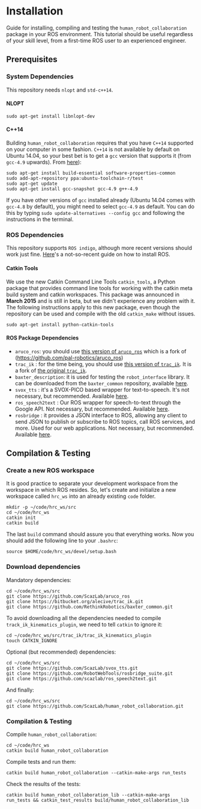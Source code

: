 # Installation

Guide for installing, compiling and testing the `human_robot_collaboration` package in your ROS environment. This tutorial should be useful regardless of your skill level, from a first-time ROS user to an experienced engineer.

## Prerequisites

### System Dependencies

This repository needs `nlopt` and `std-c++14`.

#### NLOPT

```
sudo apt-get install libnlopt-dev
````

#### C++14

Building `human_robot_collaboration` requires that you have `C++14` supported on your computer in some fashion. `C++14` is not available by default on Ubuntu 14.04, so your best bet is to get a `gcc` version that supports it (from `gcc-4.9` upwards).
From [here](https://gist.github.com/application2000/73fd6f4bf1be6600a2cf9f56315a2d91)):

```
sudo apt-get install build-essential software-properties-common
sudo add-apt-repository ppa:ubuntu-toolchain-r/test
sudo apt-get update
sudo apt-get install gcc-snapshot gcc-4.9 g++-4.9
```

If you have other versions of `gcc` installed already (Ubuntu 14.04 comes with `gcc-4.8` by default), you might need to select  `gcc-4.9` as default. You can do this by typing `sudo update-alternatives --config gcc` and following the instructions in the terminal.

### ROS Dependencies

This repository supports `ROS indigo`, although more recent versions should work just fine. [Here](https://alecive.github.io/ros_installation.html#installing-and-configuring-your-ros-environment)'s a not-so-recent guide on how to install ROS.

#### Catkin Tools

We use the new Catkin Command Line Tools `catkin_tools`, a Python package that provides command line tools for working with the catkin meta build system and catkin workspaces. This package was announced in **March 2015** and is still in beta, but we didn't experience any problem with it. The following instructions apply to this new package, even though the repository can be used and compile with the old `catkin_make` without issues.

```
sudo apt-get install python-catkin-tools
```

#### ROS Package Dependencies

* `aruco_ros`: you should use [this version of `aruco_ros`](https://github.com/ScazLab/aruco_ros) which is a fork of (https://github.com/pal-robotics/aruco_ros)
 * `trac_ik` : for the time being, you should use [this version of `trac_ik`](https://bitbucket.org/alecive/trac_ik). It is a fork of [the original `trac_ik`](https://bitbucket.org/traclabs/trac_ik).
 * `baxter_description`: it is used for testing the `robot_interface` library. It can be downloaded from the `baxter_common` repository, available [here](https://github.com/RethinkRobotics/baxter_common).
 * `svox_tts` : it's a SVOX-PICO based wrapper for text-to-speech. It's not necessary, but recommended. Available [here](https://github.com/ScazLab/svox_tts).
 * `ros_speech2text` : Our ROS wrapper for speech-to-text through the Google API. Not necessary, but recommended. Available [here](https://github.com/ScazLab/ros_speech2text).
 * `rosbridge` : it provides a JSON interface to ROS, allowing any client to send JSON to publish or subscribe to ROS topics, call ROS services, and more. Used for our web applications. Not necessary, but recommended. Available [here](https://github.com/RobotWebTools/rosbridge_suite).

## Compilation & Testing

### Create a new ROS workspace

It is good practice to separate your development workspace from the workspace in which ROS resides. So, let's create and initialize a new workspace called `hrc_ws` into an already existing `code` folder.

```
mkdir -p ~/code/hrc_ws/src
cd ~/code/hrc_ws
catkin init
catkin build
```

The last `build` command should assure you that everything works. Now you should add the following line to your `.bashrc`:

```
source $HOME/code/hrc_ws/devel/setup.bash
```

### Download dependencies

Mandatory dependencies:

```
cd ~/code/hrc_ws/src
git clone https://github.com/ScazLab/aruco_ros
git clone https://bitbucket.org/alecive/trac_ik.git
git clone https://github.com/RethinkRobotics/baxter_common.git
```

To avoid downloading all the dependencies needed to compile `track_ik_kinematics_plugin`, we need to tell `catkin` to ignore it:

```
cd ~/code/hrc_ws/src/trac_ik/trac_ik_kinematics_plugin
touch CATKIN_IGNORE
```

Optional (but recommended) dependencies:

```
cd ~/code/hrc_ws/src
git clone https://github.com/ScazLab/svox_tts.git
git clone https://github.com/RobotWebTools/rosbridge_suite.git
git clone https://github.com/scazlab/ros_speech2text.git
```
And finally:

```
cd ~/code/hrc_ws/src
git clone https://github.com/ScazLab/human_robot_collaboration.git
```

### Compilation & Testing

Compile `human_robot_collaboration`:

```
cd ~/code/hrc_ws
catkin build human_robot_collaboration
```

Compile tests and run them:

```
catkin build human_robot_collaboration --catkin-make-args run_tests
```

Check the results of the tests:

```
catkin build human_robot_collaboration_lib --catkin-make-args run_tests && catkin_test_results build/human_robot_collaboration_lib
```
